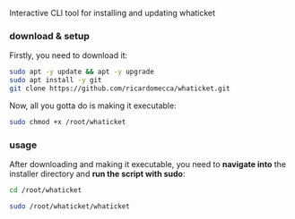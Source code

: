 Interactive CLI tool for installing and updating whaticket

### download & setup

Firstly, you need to download it:


```bash
sudo apt -y update && apt -y upgrade
sudo apt install -y git
git clone https://github.com/ricardomecca/whaticket.git
```

Now, all you gotta do is making it executable:

```bash
sudo chmod +x /root/whaticket
```

### usage

After downloading and making it executable, you need to **navigate into** the installer directory and **run the script with sudo**:

```bash
cd /root/whaticket
```

```bash
sudo /root/whaticket/whaticket
```
